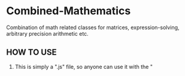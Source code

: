 # Combined-Mathematics
Combination of math related classes for matrices, expression-solving, arbitrary precision arithmetic etc.

## HOW TO USE
1. This is simply a ".js" file, so anyone can use it with the "<script>" tag inside ".html" files.
2. This can also be used using "require" in a node.js runtime
